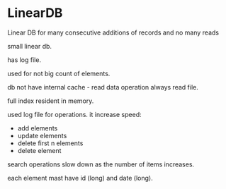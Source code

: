 # LinearDB
Linear DB for many consecutive additions of records and no many reads

small linear db.

has log file.

used for not big count of elements.

db not have internal cache - read data operation always read file.

full index resident in memory.

used log file for operations. it increase speed:
 * add elements
 * update elements
 * delete first n elements
 * delete element
 
search operations slow down as the number of items increases.

each element mast have id (long) and date (long).

